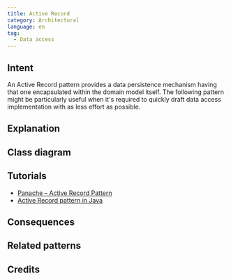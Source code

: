 ```yaml
---
title: Active Record
category: Architectural
language: en
tag:
  - Data access
---
```


## Intent

An Active Record pattern provides a data persistence mechanism having that one encapsulated within
the domain model itself.
The following pattern might be particularly useful when it's required to quickly draft data access
implementation with as less effort as possible.

## Explanation

## Class diagram

## Tutorials

* [Panache – Active Record Pattern](https://thorben-janssen.com/panache-active-record-pattern/)
* [Active Record pattern in Java](https://objsql.hashnode.dev/active-record-pattern-in-java)

## Consequences

## Related patterns

## Credits